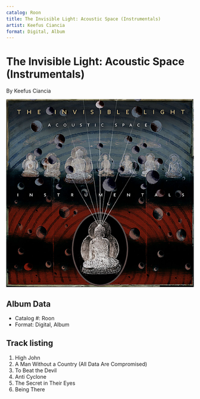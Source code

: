 ```yaml
---
catalog: Roon
title: The Invisible Light: Acoustic Space (Instrumentals)
artist: Keefus Ciancia
format: Digital, Album
---
```


# The Invisible Light: Acoustic Space (Instrumentals)

By Keefus Ciancia

![](../../assets/albumcovers/Keefus_Ciancia-The_Invisible_Light-_Acoustic_Space_Instrumentals.png)

## Album Data

- Catalog #: Roon
- Format: Digital, Album


## Track listing


1. High John
2. A Man Without a Country (All Data Are Compromised)
3. To Beat the Devil
4. Anti Cyclone
5. The Secret in Their Eyes
6. Being There

